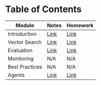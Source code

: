# Table of Contents

| Module            | Notes                        | Homework                  |
|-------------------|-----------------------------------|--------------------------------|
| Introduction      | [Link](01-intro/notes.md)                 | [Link](01-intro/homework.ipynb)        |
| Vector Search     | [Link](02-vector-search/notes.md) | [Link](02-vector-search/homework.ipynb) |
| Evaluation        | [Link](03-evaluation/notes.md)       | [Link](03-evaluation/homework.ipynb)   |
| Monitoring        | N/A     | N/A                            |
| Best Practices    | N/A | N/A                            |
| Agents            | [Link](0a-agents/notes.md)               | [Link](0a-agents/homework.ipynb)       |
